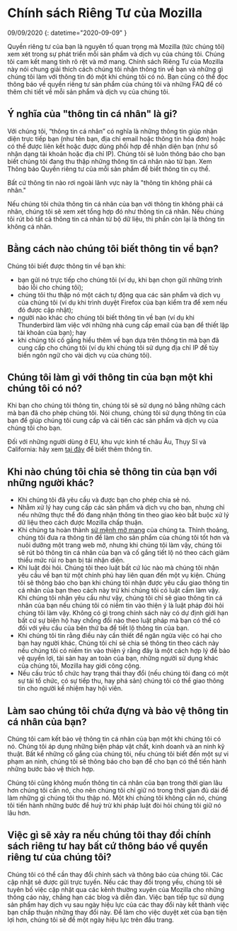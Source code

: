 # Chính sách Riêng Tư của Mozilla

09/09/2020
{: datetime="2020-09-09" }

Quyền riêng tư của bạn là nguyên tố quan trọng mà Mozilla (tức chúng tôi) xem xét trong sự phát triển mỗi sản phẩm và dịch vụ của chúng tôi. Chúng tôi cam kết mang tính rõ rệt và mở mang. Chính sách Riêng Tư của Mozilla này nói chung giải thích cách chúng tôi nhận thông tin về bạn và những gì chúng tôi làm với thông tin đó một khi chúng tôi có nó. Bạn cũng có thể đọc thông báo về quyền riêng tư sản phẩm của chúng tôi và những FAQ để có thêm chi tiết về mỗi sản phẩm và dịch vụ của chúng tôi. 

## Ý nghĩa của "thông tin cá nhân" là gi?

Với chúng tôi, “thông tin cá nhân” có nghĩa là những thông tin giúp nhận diện trực tiếp bạn (như tên bạn, địa chỉ email hoặc thông tin hóa đơn) hoặc có thể được liên kết hoặc được dùng phối hợp để nhận diện bạn (như số nhận dạng tài khoản hoặc địa chỉ IP). Chúng tôi sẽ luôn thông báo cho bạn biết chúng tôi đang thu thập những thông tin cá nhân nào từ bạn. Xem Thông báo Quyền riêng tư của mỗi sản phẩm để biết thông tin cụ thể.

Bất cứ thông tin nào rơi ngoài lãnh vực này là "thông tin không phải cá nhân."

Nếu chúng tôi chứa thông tin cá nhân của bạn với thông tin không phải cá nhân, chúng tôi sẽ xem xét tổng hợp đó như thông tin cá nhân. Nếu chúng tôi rút bỏ tất cả thông tin cá nhân từ bộ dữ liệu, thì phần còn lại là thông tin không cá nhân.

## Bằng cách nào chúng tôi biết thông tin về bạn?

Chúng tôi biết được thông tin về bạn khi:

* bạn gửi nó trực tiếp cho chúng tôi (ví dụ, khi bạn chọn gửi những trình báo lỗi cho chúng tôi);
* chúng tôi thu thập nó một cách tự động qua các sản phẩm và dịch vụ của chúng tôi (ví dụ khi trình duyệt Firefox của bạn kiểm tra để xem nếu đó được cập nhật);
* người nào khác cho chúng tôi biết thông tin về bạn (ví dụ khi Thunderbird làm việc với những nhà cung cấp email của bạn để thiết lập tài khoản của bạn); hay
* khi chúng tôi cố gắng hiểu thêm về bạn dựa trên thông tin mà bạn đã cung cấp cho chúng tôi (ví dụ khi chúng tôi sử dụng địa chỉ IP để tùy biến ngôn ngữ cho vài dịch vụ của chúng tôi).

## Chúng tôi làm gì với thông tin của bạn một khi chúng tôi có nó?

Khi bạn cho chúng tôi thông tin, chúng tôi sẽ sử dụng nó bằng những cách mà bạn đã cho phép chúng tôi. Nói chung, chúng tôi sử dụng thông tin của bạn để giúp chúng tôi cung cấp và cải tiến các sản phẩm và dịch vụ của chúng tôi cho bạn.

Đối với những người dùng ở EU, khu vực kinh tế châu Âu, Thụy Sĩ và California: hãy xem [tại đây](https://support.mozilla.org/kb/information-eu-eea-and-swiss-users) để biết thêm thông tin.

## Khi nào chúng tôi chia sẻ thông tin của bạn với những người khác?

* Khi chúng tôi đã yêu cầu và được bạn cho phép chia sẻ nó.
* Nhằm xử lý hay cung cấp các sản phẩm và dịch vụ cho bạn, nhưng chỉ nếu những thực thể đó đang nhận thông tin theo giao kèo bắt buộc xử lý dữ liệu theo cách được Mozilla chấp thuận.
* Khi chúng ta hoàn thành [sứ mệnh mở mang](https://www.mozilla.org/about/manifesto/) của chúng ta. Thỉnh thoảng, chúng tôi đưa ra thông tin để làm cho sản phẩm của chúng tôi tốt hơn và nuôi dưỡng một trang web mở, nhưng khi chúng tôi làm vậy, chúng tôi sẽ rút bỏ thông tin cá nhân của bạn và cố gắng tiết lộ nó theo cách giảm thiểu mức rủi ro bạn bị tái nhận diện.
* Khi luật đòi hỏi. Chúng tôi theo luật bất cứ lúc nào mà chúng tôi nhận yêu cầu về bạn từ một chính phủ hay liên quan đến một vụ kiện. Chúng tôi sẽ thông báo cho bạn khi chúng tôi nhận được yêu cầu giao thông tin cá nhân của bạn theo cách này trừ khi chúng tôi có luật cấm làm vậy. Khi chúng tôi nhận yêu cầu như vậy, chúng tôi chỉ sẽ giao thông tin cá nhân của bạn nếu chúng tôi có niềm tin vào thiện ý là luật pháp đòi hỏi chúng tôi làm vậy. Không có gì trong chính sách này có dự định giới hạn bất cứ sự biện hộ hay chống đối nào theo luật pháp mà bạn có thể có đối với yêu cầu của bên thứ ba để tiết lộ thông tin của bạn.
* Khi chúng tôi tin rằng điều này cần thiết để ngăn ngừa việc có hại cho bạn hay người khác. Chúng tôi chỉ sẻ chia sẻ thông tin theo cách này nếu chúng tôi có niềm tin vào thiện ý rằng đây là một cách hợp lý để bảo vệ quyền lợi, tài sản hay an toàn của bạn, những người sử dụng khác của chúng tôi, Mozilla hay giới công cộng.
* Nếu cấu trúc tổ chức hay trạng thái thay đổi (nếu chúng tôi đang có một sự tái tổ chức, có sự tiếp thu, hay phá sản) chúng tôi có thể giao thông tin cho người kế nhiệm hay hội viên.

## Làm sao chúng tôi chứa đựng và bảo vệ thông tin cá nhân của bạn?

Chúng tôi cam kết bảo vệ thông tin cá nhân của bạn một khi chúng tôi có nó. Chúng tôi áp dụng những biện pháp vật chất, kinh doanh và an ninh kỹ thuật. Bất kể những cố gắng của chúng tôi, nếu chúng tôi biết đến một sự vi phạm an ninh, chúng tôi sẽ thông báo cho bạn để cho bạn có thể tiến hành những bước bảo vệ thích hợp.

Chúng tôi cũng không muốn thông tin cá nhân của bạn trong thời gian lâu hơn chúng tôi cần nó, cho nên chúng tôi chỉ giữ nó trong thời gian đủ dài để làm những gì chúng tôi thu thập nó. Một khi chúng tôi không cần nó, chúng tôi tiến hành những bước để huỷ trừ khi pháp luật đòi hỏi chúng tôi giữ nó lâu hơn.

## Việc gì sẽ xảy ra nếu chúng tôi thay đổi chính sách riêng tư hay bất cứ thông báo về quyền riêng tư của chúng tôi?

Chúng tôi có thể cần thay đổi chính sách và thông báo của chúng tôi. Các cập nhật sẽ được gửi trực tuyến. Nếu các thay đổi trọng yếu, chúng tôi sẽ tuyên bố việc cập nhật qua các kênh thường xuyên của Mozilla cho những thông cáo này, chẳng hạn các blog và diễn đàn. Việc bạn tiếp tục sử dụng sản phẩm hay dịch vụ sau ngày hiệu lực của các thay đổi này kết thành việc bạn chấp thuận những thay đổi này. Để làm cho việc duyệt xét của bạn tiện lợi hơn, chúng tôi sẽ đề một ngày hiệu lực trên đầu trang.

